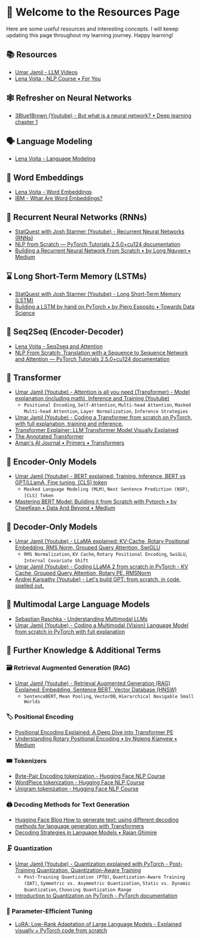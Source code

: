 # 👋 Welcome to the Resources Page
Here are some useful resources and interesting concepts. I will keeep updating this page throughout my learning journey. Happy learning!

## 📚 Resources
- [Umar Jamil - LLM Videos](https://umarjamil.org/videos)
- [Lena Voita - NLP Course • For You](https://lena-voita.github.io/nlp_course.html)


## 🕸️ Refresher on Neural Networks
- [3Blue1Brown (Youtube) - But what is a neural network? • Deep learning chapter 1](https://www.youtube.com/watch?v=aircAruvnKk&list=PLZHQObOWTQDNU6R1_67000Dx_ZCJB-3pi)


## 🗣️ Language Modeling
- [Lena Voita - Language Modeling](https://lena-voita.github.io/nlp_course/language_modeling.html)


## 🔡 Word Embeddings
- [Lena Voita - Word Embeddings](https://lena-voita.github.io/nlp_course/word_embeddings.html)
- [IBM - What Are Word Embeddings?](https://www.ibm.com/think/topics/word-embeddings)


## 🔄 Recurrent Neural Networks (RNNs)
- [StatQuest with Josh Starmer (Youtube) - Recurrent Neural Networks (RNNs)](https://www.youtube.com/watch?v=AsNTP8Kwu80)
- [NLP from Scratch — PyTorch Tutorials 2.5.0+cu124 documentation](https://pytorch.org/tutorials/intermediate/nlp_from_scratch_index.html)
- [Building a Recurrent Neural Network From Scratch • by Long Nguyen • Medium](https://medium.com/@thisislong/building-a-recurrent-neural-network-from-scratch-ba9b27a42856)


## ⌛ Long Short-Term Memory (LSTMs)
- [StatQuest with Josh Starmer (Youtube) - Long Short-Term Memory (LSTM)](https://www.youtube.com/watch?v=YCzL96nL7j0)
- [Building a LSTM by hand on PyTorch • by Piero Esposito • Towards Data Science](https://towardsdatascience.com/building-a-lstm-by-hand-on-pytorch-59c02a4ec091)


## 🔁 Seq2Seq (Encoder-Decoder)
- [Lena Voita - Seq2seq and Attention](https://lena-voita.github.io/nlp_course/seq2seq_and_attention.html)
- [NLP From Scratch: Translation with a Sequence to Sequence Network and Attention — PyTorch Tutorials 2.5.0+cu124 documentation](https://pytorch.org/tutorials/intermediate/seq2seq_translation_tutorial.html)


## 🧱 Transformer
- [Umar Jamil (Youtube) - Attention is all you need (Transformer) - Model explanation (including math), Inference and Training (Youtube)](https://www.youtube.com/watch?v=bCz4OMemCcA)
  - `Positional Encoding`, `Self-Attention`, `Multi-head Attention`, `Masked Multi-head Attention`, `Layer Normalization`, `Inference Strategies`
- [Umar Jamil (Youtube) - Coding a Transformer from scratch on PyTorch, with full explanation, training and inference.](https://www.youtube.com/watch?v=ISNdQcPhsts)
- [Transformer Explainer: LLM Transformer Model Visually Explained](https://poloclub.github.io/transformer-explainer/)
- [The Annotated Transformer](https://nlp.seas.harvard.edu/2018/04/03/attention.html)
- [Aman's AI Journal • Primers • Transformers](https://aman.ai/primers/ai/transformers/#enter-the-transformer)


## 👨 Encoder-Only Models
- [Umar Jamil (Youtube) - BERT explained: Training, Inference,  BERT vs GPT/LLamA, Fine tuning, [CLS] token](https://www.youtube.com/watch?v=90mGPxR2GgY)
  - `Masked Language Modeling (MLM)`, `Next Sentence Prediction (NSP)`, `[CLS] Token`
- [Mastering BERT Model: Building it from Scratch with Pytorch • by CheeKean • Data And Beyond • Medium](https://medium.com/data-and-beyond/complete-guide-to-building-bert-model-from-sratch-3e6562228891)


## 🦙 Decoder-Only Models
- [Umar Jamil (Youtube) - LLaMA explained: KV-Cache, Rotary Positional Embedding, RMS Norm, Grouped Query Attention, SwiGLU](https://www.youtube.com/watch?v=Mn_9W1nCFLo)
  - `RMS Normalization`, `KV Cache`, `Rotary Positional Encoding`, `SwiGLU`, `Internal Covariate Shift`
- [Umar Jamil (Youtube) - Coding LLaMA 2 from scratch in PyTorch - KV Cache, Grouped Query Attention, Rotary PE, RMSNorm](https://www.youtube.com/watch?v=oM4VmoabDAI)
- [Andrej Karpathy (Youtube) - Let's build GPT: from scratch, in code, spelled out.](https://www.youtube.com/watch?v=kCc8FmEb1nY)


## 📱 Multimodal Large Language Models	
- [Sebastian Raschka - Understanding Multimodal LLMs](https://sebastianraschka.com/blog/2024/understanding-multimodal-llms.html) 
- [Umar Jamil (Youtube) - Coding a Multimodal (Vision) Language Model from scratch in PyTorch with full explanation](https://www.youtube.com/watch?v=vAmKB7iPkWw)


## 🔎 Further Knowledge & Additional Terms
### 🗃️ Retrieval Augmented Generation (RAG)
- [Umar Jamil (Youtube) - Retrieval Augmented Generation (RAG) Explained: Embedding, Sentence BERT, Vector Database (HNSW)](https://www.youtube.com/watch?v=rhZgXNdhWDY)
  - `SentenceBERT`, `Mean Pooling`, `VectorDB`, `Hierarchical Navigable Small Worlds`

### 🏷️ Positional Encoding
- [Positional Encoding Explained: A Deep Dive into Transformer PE](https://medium.com/thedeephub/positional-encoding-explained-a-deep-dive-into-transformer-pe-65cfe8cfe10b) 
- [Understanding Rotary Positional Encoding • by Ngieng Kianyew • Medium](https://medium.com/@ngiengkianyew/understanding-rotary-positional-encoding-40635a4d078e)
	
### 🎟️ Tokenizers
- [Byte-Pair Encoding tokenization - Hugging Face NLP Course](https://huggingface.co/learn/nlp-course/en/chapter6/5?fw=pt)
- [WordPiece tokenization - Hugging Face NLP Course](https://huggingface.co/learn/nlp-course/en/chapter6/6?fw=pt)
- [Unigram tokenization - Hugging Face NLP Course](https://huggingface.co/learn/nlp-course/en/chapter6/7?fw=pt)

### 🖨️ Decoding Methods for Text Generation
- [Hugging Face Blog How to generate text: using different decoding methods for language generation with Transformers](https://huggingface.co/blog/how-to-generate)
- [Decoding Strategies in Language Models • Rajan Ghimire](https://r4j4n.github.io/blogs/posts/text_decoding/)

### 🗜️ Quantization
- [Umar Jamil (Youtube) - Quantization explained with PyTorch - Post-Training Quantization, Quantization-Aware Training](https://www.youtube.com/watch?v=0VdNflU08yA)
  - `Post-Training Quantization (PTQ)`, `Quantization-Aware Training (QAT)`, `Symmetric vs. Asymmetric Quantization`, `Static vs. Dynamic Quantization`, `Choosing Quantization Range`
- [Introduction to Quantization on PyTorch - PyTorch documentation](https://pytorch.org/blog/introduction-to-quantization-on-pytorch/)

### 🧮 Parameter-Efficient Tuning
- [LoRA: Low-Rank Adaptation of Large Language Models - Explained visually + PyTorch code from scratch](https://www.youtube.com/watch?v=PXWYUTMt-AU)
